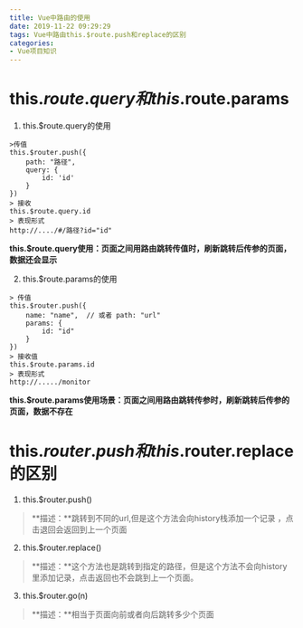 ```yaml
---
title: Vue中路由的使用
date: 2019-11-22 09:29:29
tags: Vue中路由this.$route.push和replace的区别
categories: 
- Vue项目知识
---
```


# this.$route.query和this.$route.params
1. this.$route.query的使用
```
>传值
this.$router.push({
    path: "路径",
    query: {
        id: 'id'
    }
})
> 接收
this.$route.query.id
> 表现形式
http://..../#/路径?id="id"
```
**this.$route.query使用：页面之间用路由跳转传值时，刷新跳转后传参的页面，数据还会显示**

2. this.$route.params的使用
```
> 传值
this.$router.push({
    name: "name",  // 或者 path: "url"
    params: {
        id: "id"
    }
})
> 接收值
this.$route.params.id
> 表现形式
http://...../monitor
```
**this.$route.params使用场景：页面之间用路由跳转传参时，刷新跳转后传参的页面，数据不存在**

# this.$router.push 和 this.$router.replace的区别

1. this.$router.push()
> **描述：**跳转到不同的url,但是这个方法会向history栈添加一个记录 ，点击退回会返回到上一个页面
2. this.$router.replace()
> **描述：**这个方法也是跳转到指定的路径，但是这个方法不会向history里添加记录，点击返回也不会跳到上一个页面。
3. this.$router.go(n)
> **描述：**相当于页面向前或者向后跳转多少个页面

